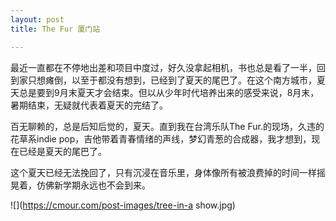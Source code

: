 ```yaml
---
layout: post
title: The Fur 厦门站

---
```


最近一直都在不停地出差和项目中度过，好久没拿起相机，书也总是看了一半，回到家只想瘫倒，以至于都没有想到，已经到了夏天的尾巴了。在这个南方城市，夏天总是要到9月末夏天才会结束。但以从少年时代培养出来的感受来说，8月末，暑期结束，无疑就代表着夏天的完结了。

百无聊赖的，总是后知后觉的，夏天。直到我在台湾乐队The Fur.的现场，久违的花草系indie pop，吉他带着青春情绪的声线，梦幻青葱的合成器，我才想到，现在已经是夏天的尾巴了。

这个夏天已经无法挽回了，只有沉浸在音乐里，身体像所有被浪费掉的时间一样摇晃着，仿佛新学期永远也不会到来。

![](https://cmour.com/post-images/tree-in-a show.jpg)